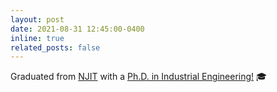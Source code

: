 ```yaml
---
layout: post
date: 2021-08-31 12:45:00-0400
inline: true
related_posts: false
---
```




Graduated from [NJIT](https://www.njit.edu/) with a [Ph.D. in Industrial Engineering!](https://digitalcommons.njit.edu/dissertations/1533/) :mortar_board: